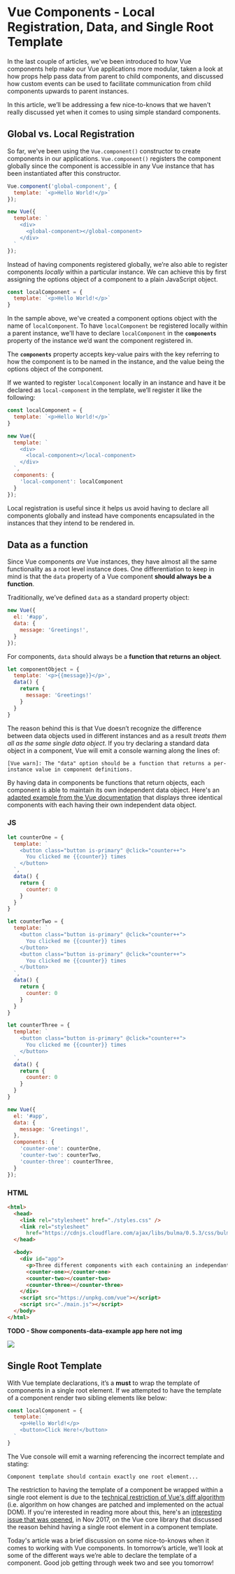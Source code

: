 # Vue Components - Local Registration, Data, and Single Root Template

In the last couple of articles, we've been introduced to how Vue components help make our Vue applications more modular, taken a look at how props help pass data from parent to child components, and discussed how custom events can be used to facilitate communication from child components upwards to parent instances.

In this article, we’ll be addressing a few nice-to-knows that we haven't really discussed yet when it comes to using simple standard components.

## Global vs. Local Registration

So far, we've been using the `Vue.component()` constructor to create components in our applications. `Vue.component()` registers the component globally since the component is accessible in any Vue instance that has been instantiated after this constructor.

```javascript
Vue.component('global-component', {
  template: `<p>Hello World!</p>`
});

new Vue({
  template: `
    <div>
      <global-component></global-component>
    </div>
  `
});
```

Instead of having components registered globally, we’re also able to register components _locally_ within a particular instance.  We can achieve this by first assigning the options object of a component to a plain JavaScript object.

```javascript
const localComponent = {
  template: `<p>Hello World!</p>`
}
```

In the sample above, we've created a component options object with the name of `localComponent`. To have `localComponent` be registered locally within a parent instance, we'll have to declare `localComponent` in the **`components`** property of the instance we’d want the component registered in.

The **`components`** property accepts key-value pairs with the key referring to how the component is to be named in the instance, and the value being the options object of the component.

If we wanted to register `localComponent` locally in an instance and have it be declared as `local-component` in the template, we’ll register it like the following:

```javascript
const localComponent = {
  template: `<p>Hello World!</p>`
}

new Vue({
  template: `
    <div>
      <local-component></local-component>
    </div>
  `,
  components: {
    'local-component': localComponent
  }
});
```

Local registration is useful since it helps us avoid having to declare all components globally and instead have components encapsulated in the instances that they intend to be rendered in.

## Data as a function

Since Vue components _are_ Vue instances, they have almost all the same functionality as a root level instance does. One differentiation to keep in mind is that the `data` property of a Vue component **should always be a function**.

Traditionally, we’ve defined `data` as a standard property object:

```javascript
new Vue({
  el: '#app',
  data: {
    message: 'Greetings!',
  }
});
```

For components, `data` should always be a **function that returns an object**.

```javascript
let componentObject = {
  template: '<p>{{message}}</p>',
  data() {
    return {
      message: 'Greetings!'
    }
  }
}
```

The reason behind this is that Vue doesn’t recognize the difference between data objects used in different instances and as a result _treats them all as the same single data object_. If you try declaring a standard data object in a component, Vue will emit a console warning along the lines of:

```shell
[Vue warn]: The "data" option should be a function that returns a per-instance value in component definitions.
```

By having data in components be functions that return objects, each component is able to maintain its own independent data object. Here's an [adapted example from the Vue documentation](https://vuejs.org/v2/guide/components.html#data-Must-Be-a-Function) that displays three identical components with each having their own independent data object.

### JS

```javascript
let counterOne = {
  template: `
    <button class="button is-primary" @click="counter++">
      You clicked me {{counter}} times
    </button>
  `,
  data() {
    return {
      counter: 0
    }
  }
}

let counterTwo = {
  template: `
    <button class="button is-primary" @click="counter++">
      You clicked me {{counter}} times
    </button>
    <button class="button is-primary" @click="counter++">
      You clicked me {{counter}} times
    </button>
  `,
  data() {
    return {
      counter: 0
    }
  }
}

let counterThree = {
  template: `
    <button class="button is-primary" @click="counter++">
      You clicked me {{counter}} times
    </button>
  `,
  data() {
    return {
      counter: 0
    }
  }
}

new Vue({
  el: '#app',
  data: {
    message: 'Greetings!',
  },
  components: {
    'counter-one': counterOne,
    'counter-two': counterTwo,
    'counter-three': counterThree,
  }
});
```

### HTML

```html
<html>
  <head>
    <link rel="stylesheet" href="./styles.css" />
    <link rel="stylesheet"
      href="https://cdnjs.cloudflare.com/ajax/libs/bulma/0.5.3/css/bulma.css" >
  </head>

  <body>
    <div id="app">
      <p>Three different components with each containing an independant data object.</p>
      <counter-one></counter-one>
      <counter-two></counter-two>
      <counter-three></counter-three>
    </div>
    <script src="https://unpkg.com/vue"></script>
    <script src="./main.js"></script>
  </body>
</html>
```

**TODO - Show components-data-example app here not img**

![](./public/assets/components-unique-data-example.png)

## Single Root Template

With Vue template declarations, it’s a **must** to wrap the template of components in a single root element. If we attempted to have the template of a component render two sibling elements like below:

```javascript
const localComponent = {
  template: `
    <p>Hello World!</p>
    <button>Click Here!</button>
  `
}
```

The Vue console will emit a warning referencing the incorrect template and stating:

```shell
Component template should contain exactly one root element...
```

The restriction to having the template of a component be wrapped within a single root element is due to the [technical restriction of Vue's diff algorithm](https://github.com/vuejs/vue/issues/7088#issuecomment-348252040) (i.e. algorithm on how changes are patched and implemented on the actual DOM). If you're interested in reading more about this, here's an [interesting issue that was opened](https://github.com/vuejs/vue/issues/7088), in Nov 2017, on the Vue core library that discussed the reason behind having a single root element in a component template.

Today's article was a brief discussion on some nice-to-knows when it comes to working with Vue components. In tomorrow’s article, we’ll look at some of the different ways we’re able to declare the template of a component. Good job getting through week two and see you tomorrow!
